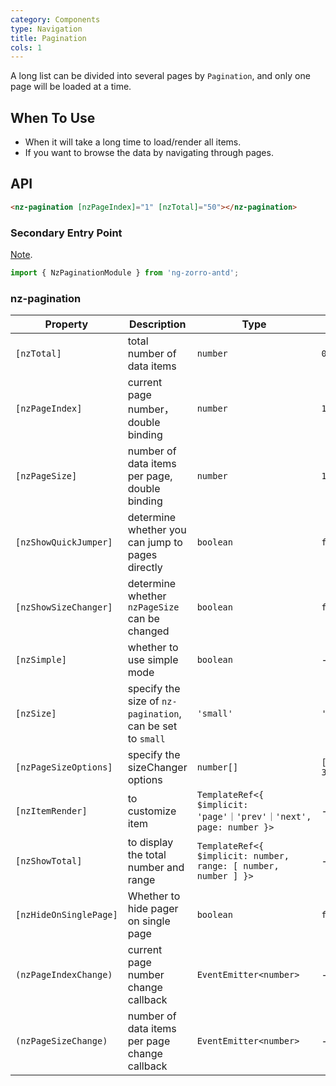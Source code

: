 ```yaml
---
category: Components
type: Navigation
title: Pagination
cols: 1
---
```


A long list can be divided into several pages by `Pagination`, and only one page will be loaded at a time.

## When To Use

- When it will take a long time to load/render all items.
- If you want to browse the data by navigating through pages.

## API

```html
<nz-pagination [nzPageIndex]="1" [nzTotal]="50"></nz-pagination>
```

### Secondary Entry Point

[Note](/docs/getting-started/en#secondary-entry-points).

```ts
import { NzPaginationModule } from 'ng-zorro-antd';
```

### nz-pagination

| Property | Description | Type | Default |
| -------- | ----------- | ---- | ------- |
| `[nzTotal]` | total number of data items | `number` | `0` |
| `[nzPageIndex]` | current page number，double binding | `number` | `1` |
| `[nzPageSize]` | number of data items per page, double binding | `number` | `10`|
| `[nzShowQuickJumper]` | determine whether you can jump to pages directly | `boolean` | `false` |
| `[nzShowSizeChanger]` | determine whether `nzPageSize` can be changed | `boolean` | `false` |
| `[nzSimple]` | whether to use simple mode | `boolean` | - |
| `[nzSize]` | specify the size of `nz-pagination`, can be set to `small` | `'small'` | `'default'` |
| `[nzPageSizeOptions]` | specify the sizeChanger options | `number[]` | `[10, 20, 30, 40]` |
| `[nzItemRender]` | to customize item | `TemplateRef<{ $implicit: 'page'｜'prev'｜'next', page: number }>` | - |
| `[nzShowTotal]` | to display the total number and range | `TemplateRef<{ $implicit: number, range: [ number, number ] }>` | - |
| `[nzHideOnSinglePage]` | Whether to hide pager on single page | `boolean` | `false` |
| `(nzPageIndexChange)` | current page number change callback | `EventEmitter<number>` | - |
| `(nzPageSizeChange)` | number of data items per page change callback | `EventEmitter<number>` | - |
